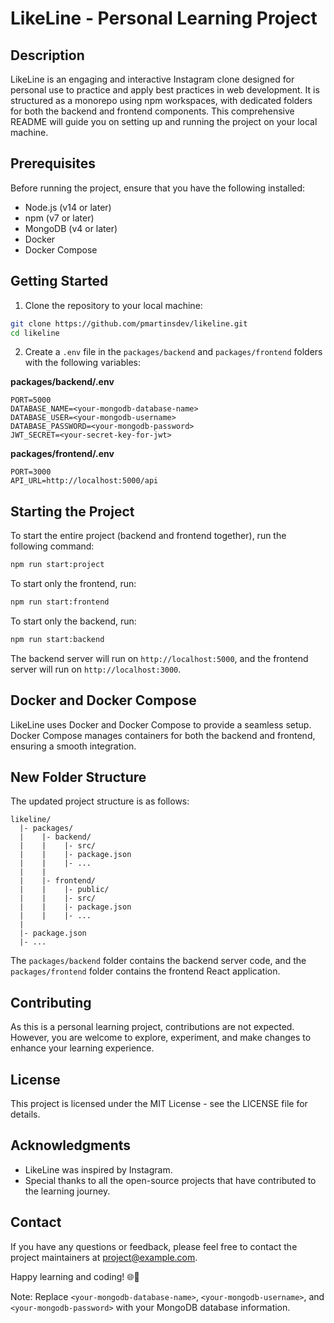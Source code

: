 # LikeLine - Personal Learning Project

## Description
LikeLine is an engaging and interactive Instagram clone designed for personal use to practice and apply best practices in web development. It is structured as a monorepo using npm workspaces, with dedicated folders for both the backend and frontend components. This comprehensive README will guide you on setting up and running the project on your local machine.

## Prerequisites
Before running the project, ensure that you have the following installed:

- Node.js (v14 or later)
- npm (v7 or later)
- MongoDB (v4 or later)
- Docker
- Docker Compose

## Getting Started
1. Clone the repository to your local machine:
```bash
git clone https://github.com/pmartinsdev/likeline.git
cd likeline
```

2. Create a `.env` file in the `packages/backend` and `packages/frontend` folders with the following variables:

**packages/backend/.env**
```
PORT=5000
DATABASE_NAME=<your-mongodb-database-name>
DATABASE_USER=<your-mongodb-username>
DATABASE_PASSWORD=<your-mongodb-password>
JWT_SECRET=<your-secret-key-for-jwt>
```

**packages/frontend/.env**
```
PORT=3000
API_URL=http://localhost:5000/api
```

## Starting the Project
To start the entire project (backend and frontend together), run the following command:
```bash
npm run start:project
```

To start only the frontend, run:
```bash
npm run start:frontend
```

To start only the backend, run:
```bash
npm run start:backend
```

The backend server will run on `http://localhost:5000`, and the frontend server will run on `http://localhost:3000`.

## Docker and Docker Compose
LikeLine uses Docker and Docker Compose to provide a seamless setup. Docker Compose manages containers for both the backend and frontend, ensuring a smooth integration.

## New Folder Structure
The updated project structure is as follows:

```
likeline/
  |- packages/
  |    |- backend/
  |    |    |- src/
  |    |    |- package.json
  |    |    |- ...
  |    |
  |    |- frontend/
  |    |    |- public/
  |    |    |- src/
  |    |    |- package.json
  |    |    |- ...
  |
  |- package.json
  |- ...
```

The `packages/backend` folder contains the backend server code, and the `packages/frontend` folder contains the frontend React application.

## Contributing
As this is a personal learning project, contributions are not expected. However, you are welcome to explore, experiment, and make changes to enhance your learning experience.

## License
This project is licensed under the MIT License - see the LICENSE file for details.

## Acknowledgments
- LikeLine was inspired by Instagram.
- Special thanks to all the open-source projects that have contributed to the learning journey.

## Contact
If you have any questions or feedback, please feel free to contact the project maintainers at project@example.com.

Happy learning and coding! 🌐🚀

Note: Replace `<your-mongodb-database-name>`, `<your-mongodb-username>`, and `<your-mongodb-password>` with your MongoDB database information.
